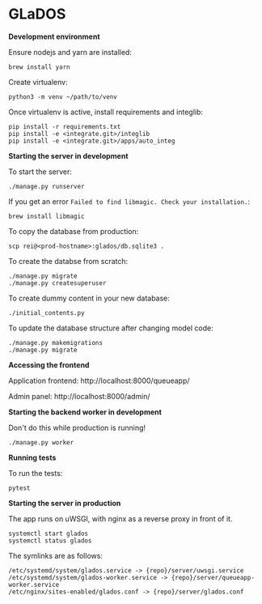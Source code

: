 GLaDOS
======

**Development environment**

Ensure nodejs and yarn are installed:

    brew install yarn

Create virtualenv:

    python3 -m venv ~/path/to/venv

Once virtualenv is active, install requirements and integlib:

    pip install -r requirements.txt
    pip install -e <integrate.git>/integlib
    pip install -e <integrate.git>/apps/auto_integ

**Starting the server in development**

To start the server:

    ./manage.py runserver

If you get an error `Failed to find libmagic. Check your installation.`:

    brew install libmagic

To copy the database from production:

    scp rei@<prod-hostname>:glados/db.sqlite3 .

To create the databse from scratch:

    ./manage.py migrate
    ./manage.py createsuperuser

To create dummy content in your new database:

    ./initial_contents.py

To update the database structure after changing model code:

    ./manage.py makemigrations
    ./manage.py migrate

**Accessing the frontend**

Application frontend: http://localhost:8000/queueapp/

Admin panel: http://localhost:8000/admin/

**Starting the backend worker in development**

Don't do this while production is running!

    ./manage.py worker

**Running tests**

To run the tests:

    pytest

**Starting the server in production**

The app runs on uWSGI, with nginx as a reverse proxy in front of it.

    systemctl start glados
    systemctl status glados

The symlinks are as follows:

    /etc/systemd/system/glados.service -> {repo}/server/uwsgi.service
    /etc/systemd/system/glados-worker.service -> {repo}/server/queueapp-worker.service
    /etc/nginx/sites-enabled/glados.conf -> {repo}/server/glados.conf
